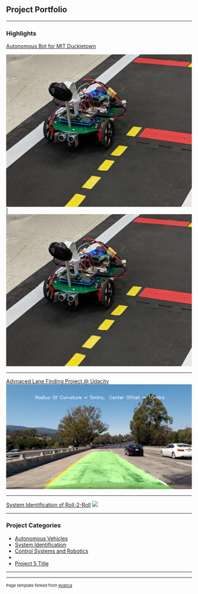 ## Project Portfolio

---

### Highlights 

[Autonomous Bot for MIT Duckietown](/sample_page)

<img src="images/autonomous_bot.jpg?raw=true"/> | <img src="images/autonomous_bot.jpg?raw=true"/>

---
[Advnaced Lane Finding Project @ Udacity](/pdf/sample_presentation.pdf)
<img src="images/lane_output.jpg?raw=true"/>

---
[System Identification of Roll-2-Roll](http://example.com/)
<img src="images/roll2roll.png?raw=true"/>

--- 

### Project Categories

- [Autonomous Vehicles](http://example.com/)
- [System Identification](http://example.com/)
- [Control Systems and Robotics](http://example.com/)
- [](http://example.com/)
- [Project 5 Title](http://example.com/)

---




---
<p style="font-size:11px">Page template forked from <a href="https://github.com/evanca/quick-portfolio">evanca</a></p>
<!-- Remove above link if you don't want to attibute -->
